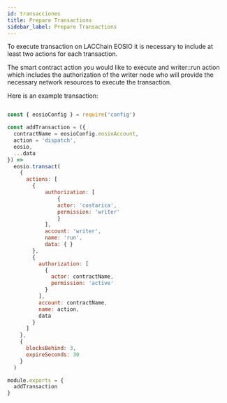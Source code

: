 ```yaml
---
id: transacciones
title: Prepare Transactions
sidebar_label: Prepare Transactions
---
```


To execute transaction on LACChain EOSIO it is necessary to include at least two actions for each transaction.

The smart contract action you would like to execute and writer::run action which includes the authorization of the writer node who will provide the necessary network resources to execute the transaction.

Here is an example transaction:

```javaScript title="transacction.js"

const { eosioConfig } = require('config')

const addTransaction = ({
  contractName = eosioConfig.eosioAccount,
  action = 'dispatch',
  eosio,
  ...data
}) =>
  eosio.transact(
    {
      actions: [
        {
            authorization: [
                {
                actor: 'costarica',
                permission: 'writer'
                }
            ],
            account: 'writer',
            name: 'run',
            data: { }
        },
        {
          authorization: [
            {
              actor: contractName,
              permission: 'active'
            }
          ],
          account: contractName,
          name: action,
          data
        }
      ]
    },
    {
      blocksBehind: 3,
      expireSeconds: 30
    }
  )

module.exports = {
  addTransaction
}

```
